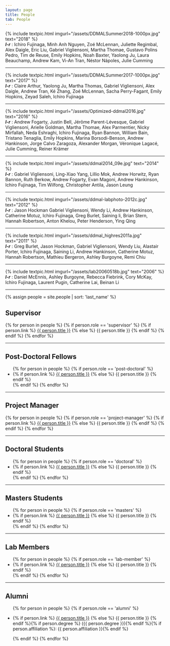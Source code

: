 ```yaml
---
layout: page
title: People
tab: People
---
```



{% include textpic.html imgurl="/assets/DDMALSummer2018-1000px.jpg" text="2018" %}
<br>
**_l-r_** : Ichiro Fujinaga, Minh Anh Nguyen, Zoé McLennan, Juliette Regimbal, Alex Daigle, Eric Liu, Gabriel Vigliensoni, Martha Thomae, Gustavo Polins Pedro, Tim de Reuse, Emily Hopkins, Noah Baxter, Yaolong Ju, Laura Beauchamp, Andrew Kam, Vi-An Tran, Néstor Nápoles, Julie Cumming
<hr>

{% include textpic.html imgurl="/assets/DDMALSummer2017-1000px.jpg" text="2017" %}
<br>
**_l-r_** : Claire Arthur, Yaolong Ju, Martha Thomas, Gabriel Vigliensoni, Alex Daigle, Andrew Tran, Ké Zhang, Zoé McLennan, Sacha Perry-Fagant, Emily Hopkins, Zeyad Saleh, Ichiro Fujinaga
<hr>

{% include textpic.html imgurl="/assets/Optimized-ddmal2016.jpg" text="2016" %}
<br>
**_l-r_** : Andrew Fogarty, Justin Bell, Jérôme Parent-Lévesque, Gabriel Vigliensoni, Arielle Goldman, Martha Thomae, Alex Parmentier, Nicky Mirfallah, Neda Eshraghi, Ichiro Fujinaga, Ryan Bannon, William Bain, Tristano Tenaglia, Emily Hopkins, Marina Borsodi-Benson, Andrew Hankinson, Jorge Calvo Zaragoza, Alexander Morgan, Véronique Lagacé, Julie Cumming, Reiner Krämer
<hr>

{% include textpic.html imgurl="/assets/ddmal2014_09e.jpg" text="2014" %}
<br>
**_l-r_** : Gabriel Vigliensoni, Ling-Xiao Yang, Lillio Mok, Andrew Horwitz, Ryan Bannon, Ruth Berkow, Andrew Fogarty, Evan Magoni, Andrew Hankinson, Ichiro Fujinaga, Tim Wilfong, Christopher Antila, Jason Leung
<hr>

{% include textpic.html imgurl="/assets/ddmal-labphoto-2012c.jpg" text="2012" %}
<br>
**_l-r_** : Jason Hockman Gabriel Vigliensoni, Wendy Li, Andrew Hankinson, Catherine Motuz, Ichiro Fujinaga, Greg Burlet, Saining li, Brian Stern, Hannah Robertson, Anton Khelou, Peter Henderson, Ying Qing
<hr>

{% include textpic.html imgurl="/assets/ddmal_highres2011a.jpg" text="2011" %}
<br>
**_l-r_** : Greg Burlet, Jason Hockman, Gabriel Vigliensoni, Wendy Liu, Alastair Porter, Ichiro Fujinaga, Saining Li, Andrew Hankinson, Catherine Motuz, Hannah Robertson, Mathieu Bergeron, Ashley Burgoyne, Remi Chiu
<hr>

{% include textpic.html imgurl="/assets/lab20060518b.jpg" text="2006" %}
<br>
**_l-r_** : Daniel McEnnis, Ashley Burgoyne, Rebecca Fiebrink, Cory McKay, Ichiro Fujinaga, Laurent Pugin, Catherine Lai, Beinan Li
<hr>

{% assign people = site.people | sort: 'last_name' %}

## Supervisor

{% for person in people %}
  {% if person.role == 'supervisor' %}
  {% if person.link %}
  <a href="{{ person.link }}">{{ person.title }}</a>
  {% else %}
  {{ person.title }}
  {% endif %}
  {% endif %}
{% endfor %}

<hr>

## Post-Doctoral Fellows  

<ul class="ulist-html">
{% for person in people %}
  {% if person.role == 'post-doctoral' %}
  <li>
  {% if person.link %}
  <a href="{{ person.link }}">{{ person.title }}</a>
  {% else %}
  {{ person.title }}
  {% endif %}
  </li>
  {% endif %}
{% endfor %}
</ul>

<hr>

## Project Manager

{% for person in people %}
  {% if person.role == 'project-manager' %}
  {% if person.link %}
  <a href="{{ person.link }}">{{ person.title }}</a>
  {% else %}
  {{ person.title }}
  {% endif %}
  {% endif %}
{% endfor %}

<hr>

## Doctoral Students

<ul class="ulist-html">
{% for person in people %}
  {% if person.role == 'doctoral' %}
  <li>
  {% if person.link %}
  <a href="{{ person.link }}">{{ person.title }}</a>
  {% else %}
  {{ person.title }}
  {% endif %}
  </li>
  {% endif %}
{% endfor %}
</ul>

<hr>

## Masters Students

<ul class="ulist-html">
{% for person in people %}
  {% if person.role == 'masters' %}
    <li>
      {% if person.link %}
        <a href="{{ person.link }}">{{ person.title }}</a>
      {% else %}
        {{ person.title }}
      {% endif %}
    </li>
  {% endif %}
{% endfor %}
</ul>

<hr>

## Lab Members

<ul class="ulist-html">
{% for person in people %}
  {% if person.role == 'lab-member' %}
    <li>
      {% if person.link %}
        <a href="{{ person.link }}">{{ person.title }}</a>
      {% else %}
        {{ person.title }}
      {% endif %}
    </li>
  {% endif %}
{% endfor %}
</ul>

<hr>

## Alumni

<ul class="ulist-html">
{% for person in people %}
  {% if person.role == 'alumni' %}
  <li>

  {% if person.link %}
  <a href="{{ person.link }}">{{ person.title }}</a>
  {% else %}
  {{ person.title }}
  {% endif %}{% if person.degree %} ({{ person.degree }}){% endif %}{% if person.affiliation %}: {{ person.affiliation }}{% endif %}

  </li>
  {% endif %}
{% endfor %}
</ul>
